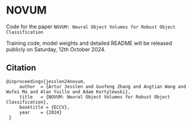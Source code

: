 # NOVUM

Code for the paper `NOVUM: Neural Object Volumes for Robust Object Classification`

Training code, model weights and detailed README will be released publicly on Saturday, 12th October 2024.


## Citation

```
@inproceedings{jesslen24novum,
	 author  = {Artur Jesslen and Guofeng Zhang and Angtian Wang and Wufei Ma and Alan Yuille and Adam Kortylewski},
	 title   = {NOVUM: Neural Object Volumes for Robust Object Classification},
	 booktitle = {ECCV},
	 year    = {2024}
 }
 ```
